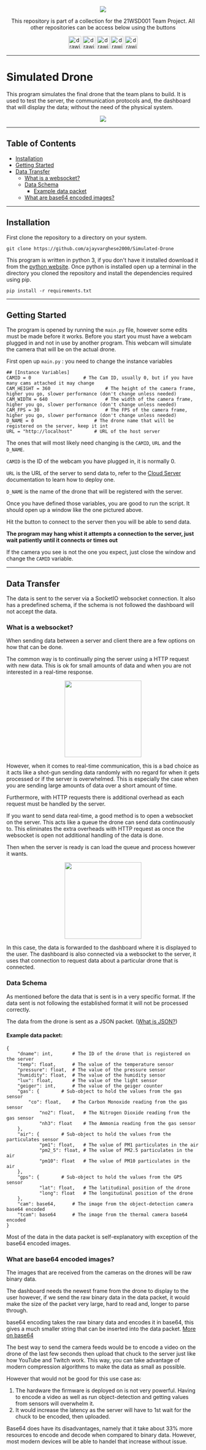 <p align="center">
	<a href="https://github.com/lboroWMEME-TeamProject/CCC-ProjectDocs"><img src="https://i.imgur.com/VwT4NrJ.png"></a>
	<p align="center"> This repository is part of  a collection for the 21WSD001 Team Project. 
	All other repositories can be access below using the buttons</p>
</p>

<p align="center">
	<a href="https://github.com/lboroWMEME-TeamProject/CCC-ProjectDocs"><img src="https://i.imgur.com/rBaZyub.png" alt="drawing" height = 33/></a> 
	<a href="https://github.com/ajayvarghese2000/Dashboard"><img src="https://i.imgur.com/fz7rgd9.png" alt="drawing" height = 33/></a> 
	<a href="https://github.com/ajayvarghese2000/Cloud-Server"><img src="https://i.imgur.com/bsimXcV.png" alt="drawing" height = 33/></a> 
	<a><img src="https://i.imgur.com/yKFokIL.png" alt="drawing" height = 33/></a> 
	<a href="https://github.com/ajayvarghese2000/Simulated-Drone"><img src="https://i.imgur.com/WMOZbrf.png" alt="drawing" height = 33/></a>
</p>

------------

# Simulated Drone
This program simulates the final drone that the team plans to build. It is used to test the server, the communication protocols and, the dashboard that will display the data; without the need of the physical system.

<p align="center">
	<img src="https://user-images.githubusercontent.com/58085441/147592966-a34ca00c-efd3-440f-91ae-e7551c80b545.png"/>
</p>

------------

## Table of Contents

- [Installation](#Installation)
- [Getting Started](#Getting-Started)
- [Data Transfer](#Data-Transfer)
	- [What is a websocket?](#What-is-a-websocket)
	- [Data Schema](#Data-Schema)
		- [Example data packet](#Example-data-packet)
	- [What are base64 encoded images?](#What-are-base64-encoded-images)

------------

## Installation
First clone the repository to a directory on your system.
```
git clone https://github.com/ajayvarghese2000/Simulated-Drone
```
This program is written in python 3, if you don't have it installed download it from the [python website](https://www.python.org/downloads/).
Once python is installed open up a terminal in the directory you cloned the repository and install the dependencies required using pip.

```
pip install -r requirements.txt
```

------------

## Getting Started
The program is opened by running the `main.py` file, however some edits must be made before it works.
Before you start you must have a webcam plugged in and not in use by another program. This webcam will simulate the camera that will be on the actual drone.

First open up `main.py` : you need to change the instance variables

```
## [Instance Variables]
CAMID = 0 			        # The Cam ID, usually 0, but if you have many cams attached it may change
CAM_HEIGHT = 360	            	# The height of the camera frame, higher you go, slower performance (don't change unless needed)
CAM_WIDTH = 640		            	# The width of the camera frame, higher you go, slower performance (don't change unless needed)
CAM_FPS = 30		            	# The FPS of the camera frame, higher you go, slower performance (don't change unless needed)
D_NAME = 0		                # The drone name that will be registered on the server, keep it int
URL = "http://localhost"  		# URL of the host server
```
The ones that will most likely need changing is the `CAMID`, `URL` and the `D_NAME`.

`CAMID` is the ID of the webcam you have plugged in, it is normally 0.

`URL` is the URL of the server to send data to, refer to the [Cloud Server](https://github.com/ajayvarghese2000/Cloud-Server) documentation to learn how to deploy one.

`D_NAME` is the name of the drone that will be registered with the server.

Once you have defined those variables, you are good to run the script. It should open up a window like the one pictured above.

Hit the button to connect to the server then you will be able to send data.

**The program may hang whist it attempts a connection to the server, just wait patiently until it connects or times out**

If the camera you see is not the one you expect, just close the window and change the `CAMID` variable.

------------

## Data Transfer
The data is sent to the server via a SocketIO websocket connection. It also has a predefined schema, if the schema is not followed the dashboard will not accept the data.

### What is a websocket?
When sending data between a server and client there are a few options on how that can be done. 

The common way is to continually ping the server using a HTTP request with new data. This is ok for small amounts of data and when you are not interested in a real-time response.

<p align="center">
	<img src="https://user-images.githubusercontent.com/58085441/147609412-9e345cd1-a7ac-4e0e-b510-7f1388b9c068.gif" height=200/>
</p>

However, when it comes to real-time communication, this is a bad choice as it acts like a shot-gun sending data randomly with no regard for when it gets processed or if the server is overwhelmed. This is especially the case when you are sending large amounts of data over a short amount of time.

Furthermore, with HTTP requests there is additional overhead as each request must be handled by the server. 

If you want to send data real-time, a good method is to open a websocket on the server. This acts like a queue the drone can send data continuously to. This eliminates the extra overheads with HTTP request as once the websocket is open not additional handling of the data is done.

Then when the server is ready is can load the queue and process however it wants.
<p align="center">
	<img src="https://user-images.githubusercontent.com/58085441/147597894-db29d4ec-ee9f-4362-91dc-f7d4878dd6e9.gif" height=200/>
</p>

In this case, the data is forwarded to the dashboard where it is displayed to the user. The dashboard is also connected via a websocket to the server, it uses that connection to request data about a particular drone that is connected.

### Data Schema
As mentioned before the data that is sent is in a very specific format. If the data sent is not following the established format it will not be processed correctly.

The data from the drone is sent as a JSON packet. ([What is JSON?](https://www.w3schools.com/whatis/whatis_json.asp))

#### Example data packet:

```
{
	"dname": int, 		# The ID of the drone that is registered on the server
	"temp": float,		# The value of the temperature sensor
	"pressure": float,	# The value of the pressure sensor
	"humidity": float,	# The value of the humidity sensor
	"lux": float,		# The value of the light sensor
	"geiger": int,		# The value of the geiger counter
	"gas": {		# Sub-object to hold the values from the gas sensor
		"co": float,	# The Carbon Monoxide reading from the gas sensor
    		"no2": float,	# The Nitrogen Dioxide reading from the gas sensor
    		"nh3": float	# The Ammonia reading from the gas sensor
  	},
  	"air": {		# Sub-object to hold the values from the particulates sensor
    		"pm1": float,	# The value of PM1 particulates in the air
    		"pm2_5": float,	# The value of PM2.5 particulates in the air
    		"pm10": float	# The value of PM10 particulates in the air
  	},
  	"gps": {		# Sub-object to hold the values from the GPS sensor
    		"lat": float,	# The latitudinal position of the drone
    		"long": float	# The longitudinal position of the drone
  	},
  	"cam": base64,		# The image from the object-detection camera base64 encoded
  	"tcam": base64		# The image from the thermal camera base64 encoded
}
```

Most of the data in the data packet is self-explanatory with exception of the base64 encoded images.

### What are base64 encoded images?
The images that are received from the cameras on the drones will be raw binary data. 

The dashboard needs the newest frame from the drone to display to the user however, if we send the raw binary data in the data packet, it would make the size of the packet very large, hard to read and, longer to parse through.

base64 encoding takes the raw binary data and encodes it in base64, this gives a much smaller string that can be inserted into the data packet. [More on base64](https://en.wikipedia.org/wiki/Base64)

The best way to send the camera feeds would be to encode a video on the drone of the last few seconds then upload that chuck to the server just like how YouTube and Twitch work. This way, you can take advantage of modern compression algorithms to make the data as small as possible.

However that would not be good for this use case as:

1. The hardware the firmware is deployed on is not very powerful. Having to encode a video as well as run object-detection and getting values from sensors will overwhelm it.
2. It would increase the latency as the server will have to 1st wait for the chuck to be encoded, then uploaded.

Base64 does have its disadvantages, namely that it take about 33% more resources to encode and decode when compared to binary data. However, most modern devices will be able to handel that increase without issue.
